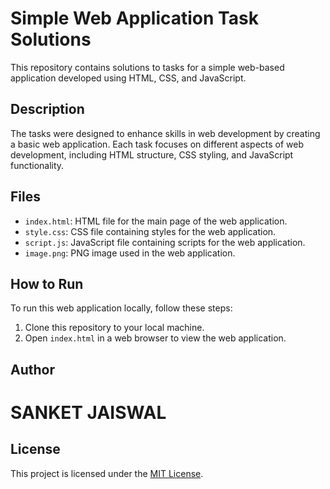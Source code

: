 # Simple Web Application Task Solutions

This repository contains solutions to tasks for a simple web-based application developed using HTML, CSS, and JavaScript.

## Description

The tasks were designed to enhance skills in web development by creating a basic web application. Each task focuses on different aspects of web development, including HTML structure, CSS styling, and JavaScript functionality.

## Files

- `index.html`: HTML file for the main page of the web application.
- `style.css`: CSS file containing styles for the web application.
- `script.js`: JavaScript file containing scripts for the web application.
- `image.png`: PNG image used in the web application.

## How to Run

To run this web application locally, follow these steps:

1. Clone this repository to your local machine.
2. Open `index.html` in a web browser to view the web application.

## Author

<h1>SANKET JAISWAL</h1>

## License

This project is licensed under the [MIT License](LICENSE).

